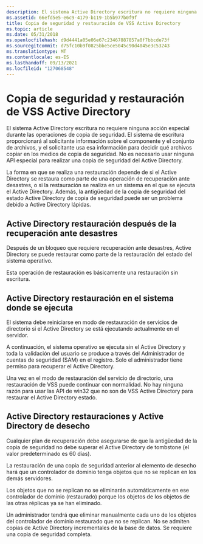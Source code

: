 ```yaml
---
description: El sistema Active Directory escritura no requiere ninguna acción especial durante las operaciones de copia de seguridad.
ms.assetid: 66efd5e5-e6c9-4179-b119-1b5b977b0f9f
title: Copia de seguridad y restauración de VSS Active Directory
ms.topic: article
ms.date: 05/31/2018
ms.openlocfilehash: d9d4441a05e06e67c23467887857a0f7bbcde73f
ms.sourcegitcommit: d75fc10b9f0825bbe5ce5045c90d4045e3c53243
ms.translationtype: MT
ms.contentlocale: es-ES
ms.lasthandoff: 09/13/2021
ms.locfileid: "127068548"
---
```

# <a name="vss-backup-and-restore-of-the-active-directory"></a>Copia de seguridad y restauración de VSS Active Directory

El sistema Active Directory escritura no requiere ninguna acción especial durante las operaciones de copia de seguridad. El sistema de escritura proporcionará al solicitante información sobre el componente y el conjunto de archivos, y el solicitante usa esa información para decidir qué archivos copiar en los medios de copia de seguridad. No es necesario usar ninguna API especial para realizar una copia de seguridad del Active Directory.

La forma en que se realiza una restauración depende de si el Active Directory se restaura como parte de una operación de recuperación ante desastres, o si la restauración se realiza en un sistema en el que se ejecuta el Active Directory. Además, la antigüedad de la copia de seguridad del estado Active Directory de copia de seguridad puede ser un problema debido a Active Directory lápidas.

## <a name="active-directory-restoration-following-disaster-recovery"></a>Active Directory restauración después de la recuperación ante desastres

Después de un bloqueo que requiere recuperación ante desastres, Active Directory se puede restaurar como parte de la restauración del estado del sistema operativo.

Esta operación de restauración es básicamente una restauración sin escritura.

## <a name="active-directory-restoration-on-the-system-where-it-is-running"></a>Active Directory restauración en el sistema donde se ejecuta

El sistema debe reiniciarse en modo de restauración de servicios de directorio si el Active Directory se está ejecutando actualmente en el servidor.

A continuación, el sistema operativo se ejecuta sin el Active Directory y toda la validación del usuario se produce a través del Administrador de cuentas de seguridad (SAM) en el registro. Solo el administrador tiene permiso para recuperar el Active Directory.

Una vez en el modo de restauración del servicio de directorio, una restauración de VSS puede continuar con normalidad. No hay ninguna razón para usar las API de win32 que no son de VSS Active Directory para restaurar el Active Directory estado.

## <a name="active-directory-restores-and-active-directory-tombstones"></a>Active Directory restauraciones y Active Directory de desecho

Cualquier plan de recuperación debe asegurarse de que la antigüedad de la copia de seguridad no debe superar el Active Directory de tombstone (el valor predeterminado es 60 días).

La restauración de una copia de seguridad anterior al elemento de desecho hará que un controlador de dominio tenga objetos que no se replican en los demás servidores.

Los objetos que no se replican no se eliminarán automáticamente en ese controlador de dominio (restaurado) porque los objetos de los objetos de las otras réplicas ya se han eliminado.

Un administrador tendrá que eliminar manualmente cada uno de los objetos del controlador de dominio restaurado que no se replican. No se admiten copias de Active Directory incrementales de la base de datos. Se requiere una copia de seguridad completa.

 

 



